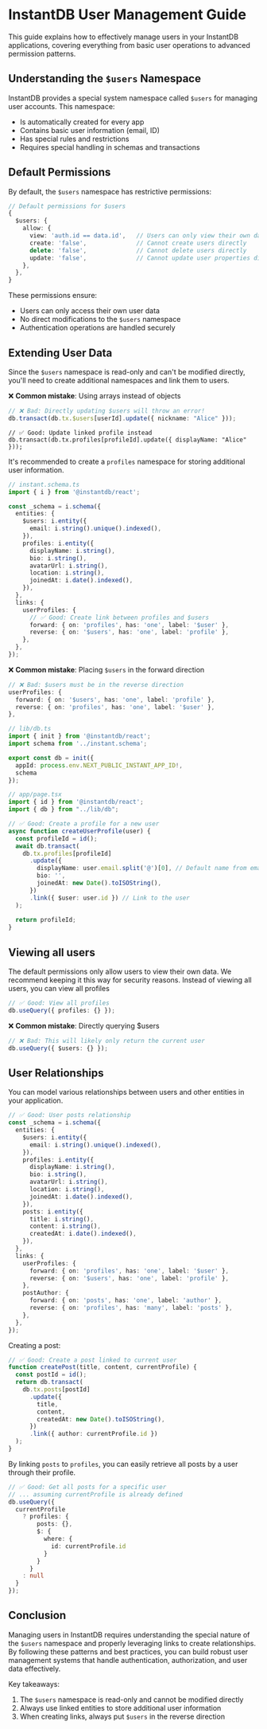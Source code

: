 # InstantDB User Management Guide

This guide explains how to effectively manage users in your InstantDB applications, covering everything from basic user operations to advanced permission patterns.

## Understanding the `$users` Namespace

InstantDB provides a special system namespace called `$users` for managing user accounts. This namespace:

- Is automatically created for every app
- Contains basic user information (email, ID)
- Has special rules and restrictions
- Requires special handling in schemas and transactions

## Default Permissions

By default, the `$users` namespace has restrictive permissions:

```typescript
// Default permissions for $users
{
  $users: {
    allow: {
      view: 'auth.id == data.id',   // Users can only view their own data
      create: 'false',              // Cannot create users directly
      delete: 'false',              // Cannot delete users directly
      update: 'false',              // Cannot update user properties directly
    },
  },
}
```

These permissions ensure:

- Users can only access their own user data
- No direct modifications to the `$users` namespace
- Authentication operations are handled securely

## Extending User Data

Since the `$users` namespace is read-only and can't be modified directly, you'll need to create additional namespaces and link them to users.

❌ **Common mistake**: Using arrays instead of objects
```typescript
// ❌ Bad: Directly updating $users will throw an error!
db.transact(db.tx.$users[userId].update({ nickname: "Alice" }));
```

```
// ✅ Good: Update linked profile instead
db.transact(db.tx.profiles[profileId].update({ displayName: "Alice" }));
```

It's recommended to create a `profiles` namespace for storing additional user
information.

```typescript
// instant.schema.ts
import { i } from '@instantdb/react';

const _schema = i.schema({
  entities: {
    $users: i.entity({
      email: i.string().unique().indexed(),
    }),
    profiles: i.entity({
      displayName: i.string(),
      bio: i.string(),
      avatarUrl: i.string(),
      location: i.string(),
      joinedAt: i.date().indexed(),
    }),
  },
  links: {
    userProfiles: {
      // ✅ Good: Create link between profiles and $users
      forward: { on: 'profiles', has: 'one', label: '$user' },
      reverse: { on: '$users', has: 'one', label: 'profile' },
    },
  },
});
```

❌ **Common mistake**: Placing `$users` in the forward direction
```typescript
// ❌ Bad: $users must be in the reverse direction
userProfiles: {
  forward: { on: '$users', has: 'one', label: 'profile' },
  reverse: { on: 'profiles', has: 'one', label: '$user' },
},
```

```typescript
// lib/db.ts
import { init } from '@instantdb/react';
import schema from '../instant.schema';

export const db = init({
  appId: process.env.NEXT_PUBLIC_INSTANT_APP_ID!,
  schema
});

// app/page.tsx
import { id } from '@instantdb/react';
import { db } from "../lib/db";

// ✅ Good: Create a profile for a new user
async function createUserProfile(user) {
  const profileId = id();
  await db.transact(
    db.tx.profiles[profileId]
      .update({
        displayName: user.email.split('@')[0], // Default name from email
        bio: '',
        joinedAt: new Date().toISOString(),
      })
      .link({ $user: user.id }) // Link to the user
  );
  
  return profileId;
}
```

## Viewing all users

The default permissions only allow users to view their own data. We recommend
keeping it this way for security reasons. Instead of viewing all users, you can
view all profiles

```typescript
// ✅ Good: View all profiles
db.useQuery({ profiles: {} });
```

❌ **Common mistake**: Directly querying $users
```typescript
// ❌ Bad: This will likely only return the current user
db.useQuery({ $users: {} });
```

## User Relationships

You can model various relationships between users and other entities in your application.

```typescript
// ✅ Good: User posts relationship
const _schema = i.schema({
  entities: {
    $users: i.entity({
      email: i.string().unique().indexed(),
    }),
    profiles: i.entity({
      displayName: i.string(),
      bio: i.string(),
      avatarUrl: i.string(),
      location: i.string(),
      joinedAt: i.date().indexed(),
    }),
    posts: i.entity({
      title: i.string(),
      content: i.string(),
      createdAt: i.date().indexed(),
    }),
  },
  links: {
    userProfiles: {
      forward: { on: 'profiles', has: 'one', label: '$user' },
      reverse: { on: '$users', has: 'one', label: 'profile' },
    },
    postAuthor: {
      forward: { on: 'posts', has: 'one', label: 'author' },
      reverse: { on: 'profiles', has: 'many', label: 'posts' },
    },
  },
});
```

Creating a post:

```typescript
// ✅ Good: Create a post linked to current user
function createPost(title, content, currentProfile) {
  const postId = id();
  return db.transact(
    db.tx.posts[postId]
      .update({
        title,
        content,
        createdAt: new Date().toISOString(),
      })
      .link({ author: currentProfile.id })
  );
}
```

By linking `posts` to `profiles`, you can easily retrieve all posts by a user
through their profile.

```typescript
// ✅ Good: Get all posts for a specific user
// ... assuming currentProfile is already defined
db.useQuery({
  currentProfile
    ? profiles: {
        posts: {},
        $: {
          where: {
            id: currentProfile.id
          }
        }
      }
    : null
  }
});
```

## Conclusion

Managing users in InstantDB requires understanding the special nature of the `$users` namespace and properly leveraging links to create relationships. By following these patterns and best practices, you can build robust user management systems that handle authentication, authorization, and user data effectively.

Key takeaways:
1. The `$users` namespace is read-only and cannot be modified directly
2. Always use linked entities to store additional user information
3. When creating links, always put `$users` in the reverse direction
